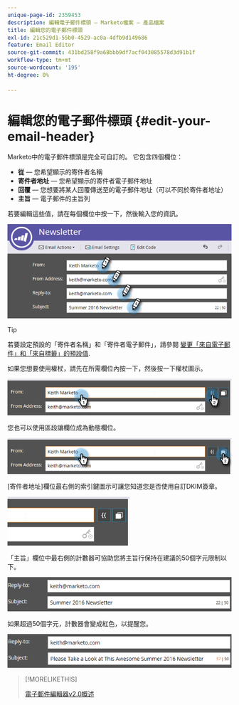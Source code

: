 ```yaml
---
unique-page-id: 2359453
description: 編輯電子郵件標頭 — Marketo檔案 — 產品檔案
title: 編輯您的電子郵件標頭
exl-id: 21c529d1-55b0-4529-ac0a-4dfb9d149686
feature: Email Editor
source-git-commit: 431bd258f9a68bbb9df7acf043085578d3d91b1f
workflow-type: tm+mt
source-wordcount: '195'
ht-degree: 0%

---
```


# 編輯您的電子郵件標頭 {#edit-your-email-header}

Marketo中的電子郵件標頭是完全可自訂的。 它包含四個欄位：

* **從**  — 您希望顯示的寄件者名稱
* **寄件者地址**  — 您希望顯示的寄件者電子郵件地址
* **回覆**  — 您想要將某人回覆傳送至的電子郵件地址（可以不同於寄件者地址）
* **主旨**  — 電子郵件的主旨列

若要編輯這些值，請在每個欄位中按一下，然後輸入您的資訊。

![](assets/one-3.png)

>[!TIP]
>
>若要設定預設的「寄件者名稱」和「寄件者電子郵件」，請參閱 [變更「來自電子郵件」和「來自標籤」的預設值](/help/marketo/product-docs/administration/email-setup/change-the-default-from-email-and-from-label.md).

如果您想要使用權杖，請先在所需欄位內按一下，然後按一下權杖圖示。

![](assets/two-3.png)

您也可以使用區段讓欄位成為動態欄位。

![](assets/three-2.png)

[寄件者地址]欄位最右側的索引鍵圖示可讓您知道您是否使用自訂DKIM簽章。

![](assets/four-2.png)

「主旨」欄位中最右側的計數器可協助您將主旨行保持在建議的50個字元限制以下。

![](assets/five-1.png)

如果超過50個字元，計數器會變成紅色，以提醒您。

![](assets/six-1.png)

>[!MORELIKETHIS]
>
>[電子郵件編輯器v2.0概述](/help/marketo/product-docs/email-marketing/general/email-editor-2/email-editor-v2-0-overview.md)
